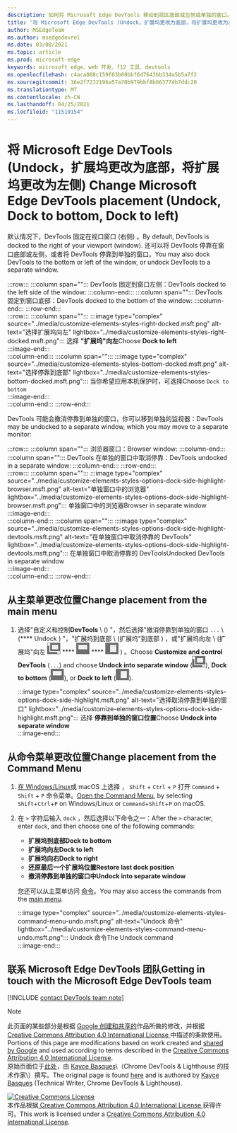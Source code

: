 ```yaml
---
description: 如何将 Microsoft Edge DevTools 移动到视区底部或左侧或单独的窗口。
title: '将 Microsoft Edge DevTools (Undock，扩展坞更改为底部，将扩展坞更改为左侧) '
author: MSEdgeTeam
ms.author: msedgedevrel
ms.date: 03/08/2021
ms.topic: article
ms.prod: microsoft-edge
keywords: microsoft edge、web 开发、f12 工具、devtools
ms.openlocfilehash: c4aca068c159f03b60bbf6d7643bb334a5b5a7f2
ms.sourcegitcommit: 16e2f7232196a57a70b979bbf8b663774b7ddc20
ms.translationtype: MT
ms.contentlocale: zh-CN
ms.lasthandoff: 04/25/2021
ms.locfileid: "11519154"
---
```

<!-- Copyright Kayce Basques 

   Licensed under the Apache License, Version 2.0 (the "License");
   you may not use this file except in compliance with the License.
   You may obtain a copy of the License at

       https://www.apache.org/licenses/LICENSE-2.0

   Unless required by applicable law or agreed to in writing, software
   distributed under the License is distributed on an "AS IS" BASIS,
   WITHOUT WARRANTIES OR CONDITIONS OF ANY KIND, either express or implied.
   See the License for the specific language governing permissions and
   limitations under the License.  -->

# <a name="change-microsoft-edge-devtools-placement-undock-dock-to-bottom-dock-to-left"></a><span data-ttu-id="dd058-104">将 Microsoft Edge DevTools (Undock，扩展坞更改为底部，将扩展坞更改为左侧) </span><span class="sxs-lookup"><span data-stu-id="dd058-104">Change Microsoft Edge DevTools placement (Undock, Dock to bottom, Dock to left)</span></span>  

<span data-ttu-id="dd058-105">默认情况下，DevTools 固定在视口窗口 (右侧) 。</span><span class="sxs-lookup"><span data-stu-id="dd058-105">By default, DevTools is docked to the right of your viewport (window).</span></span>  <span data-ttu-id="dd058-106">还可以将 DevTools 停靠在窗口底部或左侧，或者将 DevTools 停靠到单独的窗口。</span><span class="sxs-lookup"><span data-stu-id="dd058-106">You may also dock DevTools to the bottom or left of the window, or undock DevTools to a separate window.</span></span>

:::row:::
   :::column span="":::
      <span data-ttu-id="dd058-107">DevTools 固定到窗口左侧：</span><span class="sxs-lookup"><span data-stu-id="dd058-107">DevTools docked to the left side of the window:</span></span>
   :::column-end:::
   :::column span="":::
      <span data-ttu-id="dd058-108">DevTools 固定到窗口底部：</span><span class="sxs-lookup"><span data-stu-id="dd058-108">DevTools docked to the bottom of the window:</span></span>
   :::column-end:::
:::row-end:::  
:::row:::
   :::column span="":::
      :::image type="complex" source="../media/customize-elements-styles-right-docked.msft.png" alt-text="选择扩展坞向左" lightbox="../media/customize-elements-styles-right-docked.msft.png":::
         <span data-ttu-id="dd058-110">选择 **"扩展坞"向左**</span><span class="sxs-lookup"><span data-stu-id="dd058-110">Choose **Dock to left**</span></span>  
      :::image-end:::  
   :::column-end:::
   :::column span="":::
      :::image type="complex" source="../media/customize-elements-styles-bottom-docked.msft.png" alt-text="选择停靠到底部" lightbox="../media/customize-elements-styles-bottom-docked.msft.png":::
         <span data-ttu-id="dd058-112">当你希望应用本机保护时，可选择</span><span class="sxs-lookup"><span data-stu-id="dd058-112">Choose</span></span> `Dock to bottom`  
      :::image-end:::  
   :::column-end:::
:::row-end:::  

<span data-ttu-id="dd058-113">DevTools 可能会撤消停靠到单独的窗口，你可以移到单独的监视器：</span><span class="sxs-lookup"><span data-stu-id="dd058-113">DevTools may be undocked to a separate window, which you may move to a separate monitor:</span></span>

:::row:::
   :::column span="":::
      <span data-ttu-id="dd058-114">浏览器窗口：</span><span class="sxs-lookup"><span data-stu-id="dd058-114">Browser window:</span></span>
   :::column-end:::
   :::column span="":::
      <span data-ttu-id="dd058-115">DevTools 在单独的窗口中取消停靠：</span><span class="sxs-lookup"><span data-stu-id="dd058-115">DevTools undocked in a separate window:</span></span>
   :::column-end:::
:::row-end:::  
:::row:::
   :::column span="":::
      :::image type="complex" source="../media/customize-elements-styles-options-dock-side-highlight-browser.msft.png" alt-text="单独窗口中的浏览器" lightbox="../media/customize-elements-styles-options-dock-side-highlight-browser.msft.png":::
         <span data-ttu-id="dd058-117">单独窗口中的浏览器</span><span class="sxs-lookup"><span data-stu-id="dd058-117">Browser in separate window</span></span>  
      :::image-end:::  
   :::column-end:::
   :::column span="":::
      :::image type="complex" source="../media/customize-elements-styles-options-dock-side-highlight-devtools.msft.png" alt-text="在单独窗口中取消停靠的 DevTools" lightbox="../media/customize-elements-styles-options-dock-side-highlight-devtools.msft.png":::
         <span data-ttu-id="dd058-119">在单独窗口中取消停靠的 DevTools</span><span class="sxs-lookup"><span data-stu-id="dd058-119">Undocked DevTools in separate window</span></span>  
      :::image-end:::  
   :::column-end:::
:::row-end:::  

## <a name="change-placement-from-the-main-menu"></a><span data-ttu-id="dd058-120">从主菜单更改位置</span><span class="sxs-lookup"><span data-stu-id="dd058-120">Change placement from the main menu</span></span>  

1.  <span data-ttu-id="dd058-121">选择"自定义和控制**DevTools** \ (\) "，然后选择"撤消停靠到单独的窗口 `...` \ (\*\*\*\* Undock \) "，"扩展坞到底部 \ (扩展坞"到底部 \) ，或"扩展坞向左 \ (扩展坞"向左 ![ ](../media/undock-icon.msft.png) \*\*\*\* ![ ](../media/bottom-icon.msft.png) \*\*\*\* ![ ](../media/left-icon.msft.png) \) 。</span><span class="sxs-lookup"><span data-stu-id="dd058-121">Choose **Customize and control DevTools** \(`...`\) and choose **Undock into separate window** \(![Undock](../media/undock-icon.msft.png)\), **Dock to bottom** \(![Dock to bottom](../media/bottom-icon.msft.png)\), or **Dock to left** \(![Dock to left](../media/left-icon.msft.png)\).</span></span>  
    
    :::image type="complex" source="../media/customize-elements-styles-options-dock-side-highlight.msft.png" alt-text="选择取消停靠到单独的窗口" lightbox="../media/customize-elements-styles-options-dock-side-highlight.msft.png":::
       <span data-ttu-id="dd058-123">选择 **停靠到单独的窗口位置**</span><span class="sxs-lookup"><span data-stu-id="dd058-123">Choose **Undock into separate window**</span></span>  
    :::image-end:::  
    
## <a name="change-placement-from-the-command-menu"></a><span data-ttu-id="dd058-124">从命令菜单更改位置</span><span class="sxs-lookup"><span data-stu-id="dd058-124">Change placement from the Command Menu</span></span>  

1.  <span data-ttu-id="dd058-125">[在 Windows/Linux][DevtoolsCommandMenu]或 macOS 上选择 ， `Shift` + `Ctrl` + `P` 打开 `Command` + `Shift` + `P` 命令菜单。</span><span class="sxs-lookup"><span data-stu-id="dd058-125">[Open the Command Menu][DevtoolsCommandMenu], by selecting `Shift`+`Ctrl`+`P` on Windows/Linux or `Command`+`Shift`+`P` on macOS.</span></span>  
1.  <span data-ttu-id="dd058-126">在 `>` 字符后输入 `dock` ，然后选择以下命令之一：</span><span class="sxs-lookup"><span data-stu-id="dd058-126">After the `>` character, enter `dock`, and then choose one of the following commands:</span></span>  
    
    *  **<span data-ttu-id="dd058-127">扩展坞到底部</span><span class="sxs-lookup"><span data-stu-id="dd058-127">Dock to bottom</span></span>**
    *  **<span data-ttu-id="dd058-128">扩展坞向左</span><span class="sxs-lookup"><span data-stu-id="dd058-128">Dock to left</span></span>**
    *  **<span data-ttu-id="dd058-129">扩展坞向右</span><span class="sxs-lookup"><span data-stu-id="dd058-129">Dock to right</span></span>**
    *  **<span data-ttu-id="dd058-130">还原最后一个扩展坞位置</span><span class="sxs-lookup"><span data-stu-id="dd058-130">Restore last dock position</span></span>**
    *  **<span data-ttu-id="dd058-131">撤消停靠到单独的窗口中</span><span class="sxs-lookup"><span data-stu-id="dd058-131">Undock into separate window</span></span>**
    
    <span data-ttu-id="dd058-132">您还可以从主菜单访问 [命令](#change-placement-from-the-main-menu)。</span><span class="sxs-lookup"><span data-stu-id="dd058-132">You may also access the commands from the [main menu](#change-placement-from-the-main-menu).</span></span> 
    
    :::image type="complex" source="../media/customize-elements-styles-command-menu-undo.msft.png" alt-text="Undock 命令" lightbox="../media/customize-elements-styles-command-menu-undo.msft.png":::
       <span data-ttu-id="dd058-134">Undock 命令</span><span class="sxs-lookup"><span data-stu-id="dd058-134">The Undock command</span></span>  
    :::image-end:::  
    
## <a name="getting-in-touch-with-the-microsoft-edge-devtools-team"></a><span data-ttu-id="dd058-135">联系 Microsoft Edge DevTools 团队</span><span class="sxs-lookup"><span data-stu-id="dd058-135">Getting in touch with the Microsoft Edge DevTools team</span></span>  

[!INCLUDE [contact DevTools team note](../includes/contact-devtools-team-note.md)]  

<!-- links -->  

[DevtoolsCommandMenu]: ../command-menu/index.md "使用 Microsoft Edge DevTools 命令菜单运行|Microsoft Docs"  

> [!NOTE]
> <span data-ttu-id="dd058-137">此页面的某些部分是根据 [Google 创建和共享的][GoogleSitePolicies]作品所做的修改，并根据[ Creative Commons Attribution 4.0 International License ][CCA4IL]中描述的条款使用。</span><span class="sxs-lookup"><span data-stu-id="dd058-137">Portions of this page are modifications based on work created and [shared by Google][GoogleSitePolicies] and used according to terms described in the [Creative Commons Attribution 4.0 International License][CCA4IL].</span></span>  
> <span data-ttu-id="dd058-138">原始页面位于[此处](https://developers.google.com/web/tools/chrome-devtools/customize/placement)，由 [Kayce Basques][KayceBasques]\（Chrome DevTools \& Lighthouse 的技术作家\）撰写。</span><span class="sxs-lookup"><span data-stu-id="dd058-138">The original page is found [here](https://developers.google.com/web/tools/chrome-devtools/customize/placement) and is authored by [Kayce Basques][KayceBasques] \(Technical Writer, Chrome DevTools \& Lighthouse\).</span></span>  

[![Creative Commons License][CCby4Image]][CCA4IL]  
<span data-ttu-id="dd058-140">本作品根据[ Creative Commons Attribution 4.0 International License ][CCA4IL]获得许可。</span><span class="sxs-lookup"><span data-stu-id="dd058-140">This work is licensed under a [Creative Commons Attribution 4.0 International License][CCA4IL].</span></span>  

[CCA4IL]: https://creativecommons.org/licenses/by/4.0  
[CCby4Image]: https://i.creativecommons.org/l/by/4.0/88x31.png  
[GoogleSitePolicies]: https://developers.google.com/terms/site-policies  
[KayceBasques]: https://developers.google.com/web/resources/contributors/kaycebasques  
